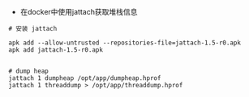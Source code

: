 * 在docker中使用jattach获取堆栈信息
``` shell
# 安装 jattach

apk add --allow-untrusted --repositories-file=jattach-1.5-r0.apk
apk add jattach-1.5-r0.apk


# dump heap
jattach 1 dumpheap /opt/app/dumpheap.hprof
jattach 1 threaddump > /opt/app/threaddump.hprof

```
